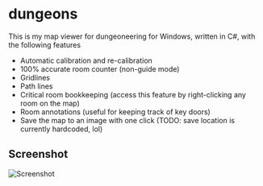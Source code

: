 # dungeons
This is my map viewer for dungeoneering for Windows, written in C#, with the following features
* Automatic calibration and re-calibration
* 100% accurate room counter (non-guide mode)
* Gridlines
* Path lines
* Critical room bookkeeping (access this feature by right-clicking any room on the map)
* Room annotations (useful for keeping track of key doors)
* Save the map to an image with one click (TODO: save location is currently hardcoded, lol)

## Screenshot
![Screenshot](http://i.imgur.com/Al2NPEF.png)
